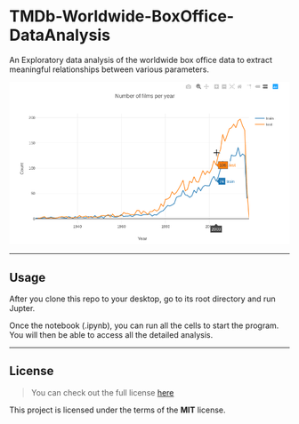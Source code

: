 TMDb-Worldwide-BoxOffice-DataAnalysis
=====================================


An Exploratory data analysis of the worldwide box office data to extract meaningful relationships between various parameters.

![Revenue Graph](./revenue.png)

---

## Usage
After you clone this repo to your desktop, go to its root directory and run Jupter.

Once the notebook (.ipynb), you can run  all the cells to start the program. You will then be able to access all the detailed analysis.

---

## License
>You can check out the full license [here](https://github.com/chilloutwithanas/TMDb-Worldwide-BoxOffice-DataAnalysis/blob/master/LICENSE)

This project is licensed under the terms of the **MIT** license.
